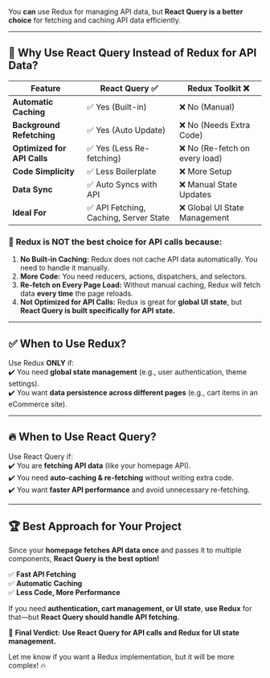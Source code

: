 You **can** use Redux for managing API data, but **React Query is a better choice** for fetching and caching API data efficiently.

---

## 🚀 **Why Use React Query Instead of Redux for API Data?**  

| Feature                 | React Query ✅         | Redux Toolkit ❌      |
|-------------------------|----------------------|----------------------|
| **Automatic Caching**   | ✅ Yes (Built-in)    | ❌ No (Manual)      |
| **Background Refetching** | ✅ Yes (Auto Update) | ❌ No (Needs Extra Code) |
| **Optimized for API Calls** | ✅ Yes (Less Re-fetching) | ❌ No (Re-fetch on every load) |
| **Code Simplicity** | ✅ Less Boilerplate  | ❌ More Setup |
| **Data Sync** | ✅ Auto Syncs with API  | ❌ Manual State Updates |
| **Ideal For** | ✅ API Fetching, Caching, Server State | ❌ Global UI State Management |

### 🚎 **Redux is NOT the best choice for API calls because:**
1. **No Built-in Caching:** Redux does not cache API data automatically. You need to handle it manually.  
2. **More Code:** You need reducers, actions, dispatchers, and selectors.  
3. **Re-fetch on Every Page Load:** Without manual caching, Redux will fetch data **every time** the page reloads.  
4. **Not Optimized for API Calls:** Redux is great for **global UI state**, but **React Query is built specifically for API state.**  

---

## ✅ **When to Use Redux?**  
Use Redux **ONLY** if:  
✔️ You need **global state management** (e.g., user authentication, theme settings).  
✔️ You want **data persistence across different pages** (e.g., cart items in an eCommerce site).  

---

## 🔥 **When to Use React Query?**  
Use React Query if:  
✔️ You are **fetching API data** (like your homepage API).  
✔️ You need **auto-caching & re-fetching** without writing extra code.  
✔️ You want **faster API performance** and avoid unnecessary re-fetching.  

---

## 🏆 **Best Approach for Your Project**  
Since your **homepage fetches API data once** and passes it to multiple components, **React Query is the best option!**  

✅ **Fast API Fetching**  
✅ **Automatic Caching**  
✅ **Less Code, More Performance**  

If you need **authentication, cart management, or UI state**, **use Redux** for that—but **React Query should handle API fetching.**  

🚀 **Final Verdict:** **Use React Query for API calls and Redux for UI state management.**  

Let me know if you want a Redux implementation, but it will be more complex! 🔥

